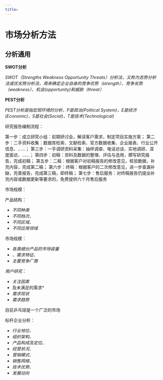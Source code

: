 ```yaml
---
title:
---
```


# 市场分析方法

## 分析通用

**SWOT分析**

*SWOT（Strengths Weakness Opportunity Threats）分析法，又称为态势分析法或优劣势分析法，用来确定企业自身的竞争优势（strength）、竞争劣势（weakness）、机会(opportunity)和威胁（threat）*

**PEST分析**

*PEST分析是指宏观环境的分析，P是政治(Political System)，E是经济(Economic)，S是社会(Social)，T是技术(Technological)*



研究报告编制流程：

第一步：成立研究小组：前期研讨会，解读客户需求，制定项目实施方案；
第二步：二手资料收集：数据库检索、文献检索、官方数据收集、企业报表、行业公开信息、……；
第三步：一手调研资料采集：抽样调查、电话访谈、实地调研、深度面访、……；
第四步：初稿：资料及数据的整理、评估与选用，撰写研究报告，完成初稿；
第五步：二稿：根据客户对初稿报告的修改意见，核验数据，补充内容，完成第二稿；
第六步：终稿：根据客户的二次修改意见，进一步查漏补缺，完善报告，完成第三稿，即终稿；
第七步：售后服务：对终稿报告仍提出补充内容或数据更新等要求的，免费提供六个月售后服务





市场规模：

产品结构：

* *不同种类*
* *不同档次、*
* *不同区域、*
* *不同应用领域*

市场规模：

* *各类细分产品的市场容量*
* *、需求特征、*
* *主要竞争厂商*

*用户研究*：

* *关注因素*
* 及未满足的需求*
* *需求现状*
* *需求趋势*

目前乒乓球是一个广泛的市场

标杆企业分析：

* *行业地位、*
* *组织架构、*
* *产品构成及定位、*
* *经营状况、*
* *营销模式、*
* *销售网络、*
* *技术优势、*
* *发展动向*